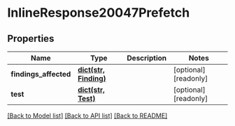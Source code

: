 # InlineResponse20047Prefetch

## Properties
Name | Type | Description | Notes
------------ | ------------- | ------------- | -------------
**findings_affected** | [**dict(str, Finding)**](Finding.md) |  | [optional] [readonly] 
**test** | [**dict(str, Test)**](Test.md) |  | [optional] [readonly] 

[[Back to Model list]](../README.md#documentation-for-models) [[Back to API list]](../README.md#documentation-for-api-endpoints) [[Back to README]](../README.md)


